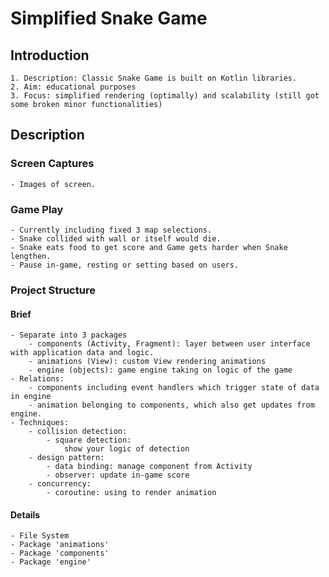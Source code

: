 # Simplified Snake Game

## Introduction
    1. Description: Classic Snake Game is built on Kotlin libraries.
    2. Aim: educational purposes 
    3. Focus: simplified rendering (optimally) and scalability (still got some broken minor functionalities)

## Description
### Screen Captures    
    - Images of screen.
### Game Play
    - Currently including fixed 3 map selections.
    - Snake collided with wall or itself would die.
    - Snake eats food to get score and Game gets harder when Snake lengthen.
    - Pause in-game, resting or setting based on users.
### Project Structure
#### Brief    
    - Separate into 3 packages
        - components (Activity, Fragment): layer between user interface with application data and logic.
        - animations (View): custom View rendering animations
        - engine (objects): game engine taking on logic of the game
    - Relations:
        - components including event handlers which trigger state of data in engine
        - animation belonging to components, which also get updates from engine.
    - Techniques:
        - collision detection:
            - square detection:
                show your logic of detection
        - design pattern:
            - data binding: manage component from Activity
            - observer: update in-game score
        - concurrency:
            - coroutine: using to render animation

#### Details
    - File System
    - Package 'animations'
    - Package 'components'
    - Package 'engine'
        